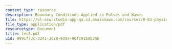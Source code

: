 ```yaml
---
content_type: resource
description: Boundary Conditions Applied to Pulses and Waves
file: https://ol-ocw-studio-app-qa.s3.amazonaws.com/courses/8-03-physics-iii-spring-2003/9991f73c32413d289d0a90fc91b9b3ab_lec8.pdf
file_type: application/pdf
resourcetype: Document
title: lec8.pdf
uid: 9991f73c-3241-3d28-9d0a-90fc91b9b3ab
---
```

